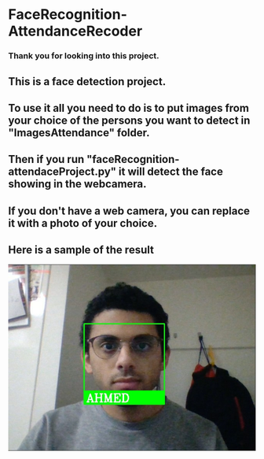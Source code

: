 # FaceRecognition-AttendanceRecoder

### Thank you for looking into this project. 
## This is a face detection project.
## To use it all you need to do is to put images from your choice of the persons you want to detect in "ImagesAttendance" folder. 
## Then if you run "faceRecognition-attendaceProject.py" it will detect the face showing in the webcamera. 
## If you don't have a web camera, you can replace it with a photo of your choice.
## Here is a sample of the result
<a href=""><img src="output_Ahmed.jpg" alt="Screenshot-10" border="0"></a>
